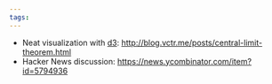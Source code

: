 ```yaml
---
tags: 
---
```


-   Neat visualization with [d3](/wiki/d3): <http://blog.vctr.me/posts/central-limit-theorem.html>
-   Hacker News discussion: <https://news.ycombinator.com/item?id=5794936>

